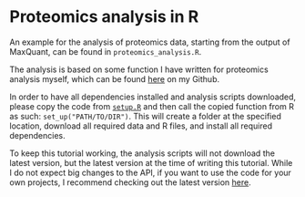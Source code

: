# Proteomics analysis in R

An example for the analysis of proteomics data, starting from the output of MaxQuant, can be found in `proteomics_analysis.R`. 

The analysis is based on some function I have written for proteomics analysis myself, which can be found [here](https://github.com/PhilippJunk/proteomics_analysis) on my Github.

In order to have all dependencies installed and analysis scripts downloaded, please copy the code from [`setup.R`](https://raw.githubusercontent.com/Systems-Biology-Ireland/Tutorials/main/tutorials/Tutorial_002/setup.R) and then call the copied function from R as such: `set_up("PATH/TO/DIR")`. This will create a folder at the specified location, download all required data and R files, and install all required dependencies.

To keep this tutorial working, the analysis scripts will not download the latest version, but the latest version at the time of writing this tutorial. While I do not expect big changes to the API, if you want to use the code for your own projects, I recommend checking out the latest version [here](https://github.com/PhilippJunk/proteomics_analysis).
